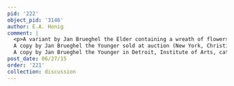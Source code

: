 ```yaml
---
pid: '222'
object_pid: '3146'
author: E.A. Honig
comment: |
  <p>A variant by Jan Brueghel the Elder containing a wreath of flowers (64 x 59 cm) in Berlin, Kaiser Friedrich Museum, #668a.<br />
  A copy by Jan Brueghel the Younger sold at auction (New York, Christie's, January 27, 2000, #79).<br />
  A copy by Jan Brueghel the Younger in Detroit, Institute of Arts, cat. 1930 #4</p>
post_date: 06/27/15
order: '221'
collection: discussion
---
```

